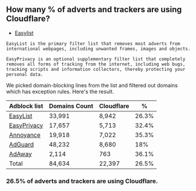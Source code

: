 ## How many % of adverts and trackers are using Cloudflare?


- [Easylist](https://web.archive.org/web/20210516110248/https://easylist.to/)
```
EasyList is the primary filter list that removes most adverts from international webpages, including unwanted frames, images and objects.

EasyPrivacy is an optional supplementary filter list that completely removes all forms of tracking from the internet, including web bugs, tracking scripts and information collectors, thereby protecting your personal data.
```


We picked domain-blocking lines from the list and filtered out domains which has exception rules.
Here's the result.


| Adblock list | Domains Count | Cloudflare | % |
| --- | --- | --- | --- |
| [EasyList](https://easylist.to/easylist/easylist.txt) | 33,991 | 8,942 | 26.3% |
| [EasyPrivacy](https://easylist.to/easylist/easyprivacy.txt) | 17,657 | 5,713 | 32.4% |
| [Annoyance](https://secure.fanboy.co.nz/fanboy-annoyance.txt) | 19,918 | 7,022 | 35.3% |
| [AdGuard](https://adguardteam.github.io/AdGuardSDNSFilter/Filters/filter.txt) | 48,232 | 8,680 | 18% |
| [AdAway](https://raw.githubusercontent.com/AdAway/adaway.github.io/master/hosts.txt) | 2,114 | 763 | 36.1% |
| Total | 84,634 | 22,397 | 26.5% |


### 26.5% of adverts and trackers are using Cloudflare.
